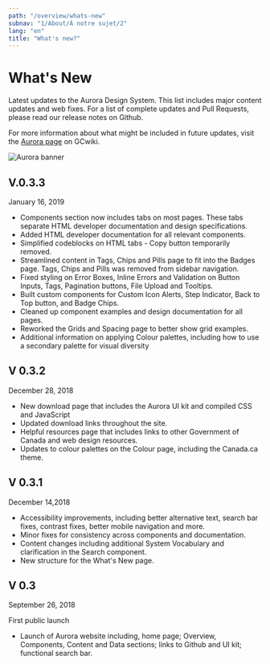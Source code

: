 ```yaml
---
path: "/overview/whats-new"
subnav: "1/About/À notre sujet/2"
lang: "en"
title: "What's new?"
---
```


<helmet>
<title> What's New - Aurora Design System </title>
</helmet>

# What's New

Latest updates to the Aurora Design System. This list includes major content updates and web fixes. For a list of complete updates and Pull Requests, please read our release notes on Github.

For more information about what might be included in future updates, visit the [Aurora page](https://wiki.gccollab.ca/Aurora) on GCwiki. 

![Aurora banner](../../../img\aurora-banner-small.png)

## V.0.3.3
January 16, 2019

* Components section now includes tabs on most pages. These tabs separate HTML developer documentation and design specifications. 
* Added HTML developer documentation for all relevant components.
* Simplified codeblocks on HTML tabs - Copy button temporarily removed.
* Streamlined content in Tags, Chips and Pills page to fit into the Badges page. Tags, Chips and Pills was removed from sidebar navigation. 
* Fixed styling on Error Boxes, Inline Errors and Validation on Button Inputs, Tags, Pagination buttons, File Upload and Tooltips.
* Built custom components for Custom Icon Alerts, Step Indicator, Back to Top button, and Badge Chips.
* Cleaned up component examples and design documentation for all pages.
* Reworked the Grids and Spacing page to better show grid examples.
* Additional information on applying Colour palettes, including how to use a secondary palette for visual diversity

## V 0.3.2
December 28, 2018

* New download page that includes the Aurora UI kit and compiled CSS and JavaScript
* Updated download links throughout the site.
* Helpful resources page that includes links to other Government of Canada and web design resources.
* Updates to colour palettes on the Colour page, including the Canada.ca theme.

## V 0.3.1
December 14,2018

* Accessibility improvements, including better alternative text, search bar fixes, contrast fixes, better mobile navigation and more. 
* Minor fixes for consistency across components and documentation.
* Content changes including additional System Vocabulary and clarification in the Search component. 
* New structure for the What's New page.

## V 0.3
September 26, 2018

First public launch

* Launch of Aurora website including, home page; Overview, Components, Content and Data sections; links to Github and UI kit; functional search bar.
